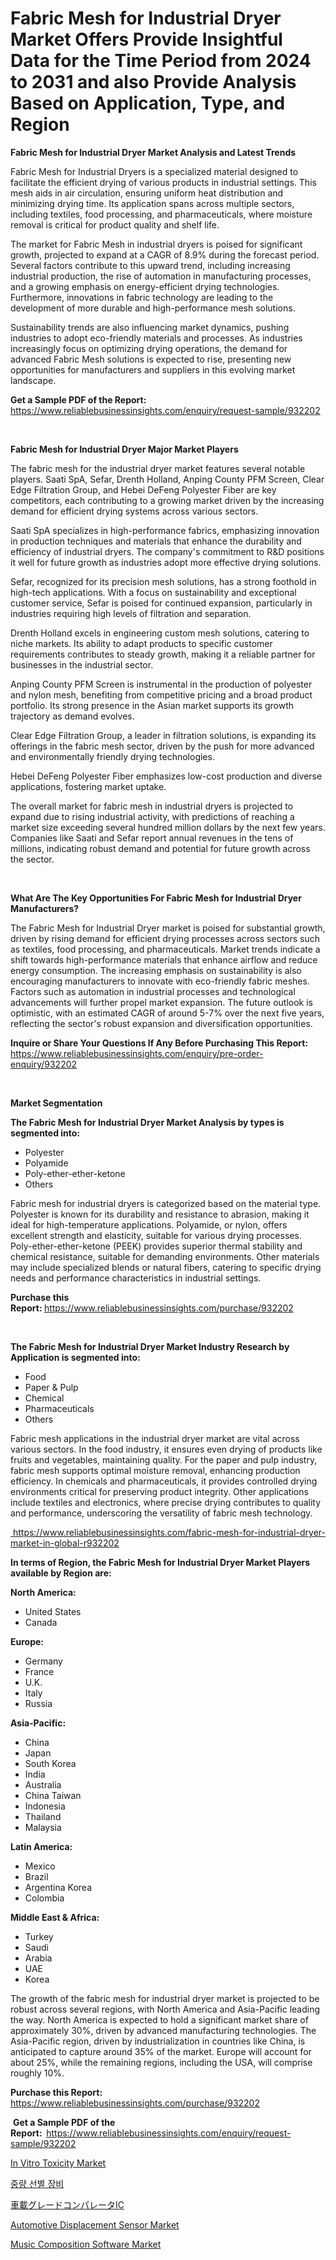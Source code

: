 <p><h1>Fabric Mesh for Industrial Dryer Market Offers Provide Insightful Data for the Time Period from 2024 to 2031 and also Provide Analysis Based on Application, Type, and Region</h1></p><p><strong>Fabric Mesh for Industrial Dryer Market Analysis and Latest Trends</strong></p>
<p><p>Fabric Mesh for Industrial Dryers is a specialized material designed to facilitate the efficient drying of various products in industrial settings. This mesh aids in air circulation, ensuring uniform heat distribution and minimizing drying time. Its application spans across multiple sectors, including textiles, food processing, and pharmaceuticals, where moisture removal is critical for product quality and shelf life.</p><p>The market for Fabric Mesh in industrial dryers is poised for significant growth, projected to expand at a CAGR of 8.9% during the forecast period. Several factors contribute to this upward trend, including increasing industrial production, the rise of automation in manufacturing processes, and a growing emphasis on energy-efficient drying technologies. Furthermore, innovations in fabric technology are leading to the development of more durable and high-performance mesh solutions.</p><p>Sustainability trends are also influencing market dynamics, pushing industries to adopt eco-friendly materials and processes. As industries increasingly focus on optimizing drying operations, the demand for advanced Fabric Mesh solutions is expected to rise, presenting new opportunities for manufacturers and suppliers in this evolving market landscape.</p></p>
<p><strong>Get a Sample PDF of the Report:&nbsp;</strong> <a href="https://www.reliablebusinessinsights.com/enquiry/request-sample/932202">https://www.reliablebusinessinsights.com/enquiry/request-sample/932202</a></p>
<p>&nbsp;</p>
<p><strong>Fabric Mesh for Industrial Dryer Major Market Players</strong></p>
<p><p>The fabric mesh for the industrial dryer market features several notable players. Saati SpA, Sefar, Drenth Holland, Anping County PFM Screen, Clear Edge Filtration Group, and Hebei DeFeng Polyester Fiber are key competitors, each contributing to a growing market driven by the increasing demand for efficient drying systems across various sectors.</p><p>Saati SpA specializes in high-performance fabrics, emphasizing innovation in production techniques and materials that enhance the durability and efficiency of industrial dryers. The company's commitment to R&D positions it well for future growth as industries adopt more effective drying solutions. </p><p>Sefar, recognized for its precision mesh solutions, has a strong foothold in high-tech applications. With a focus on sustainability and exceptional customer service, Sefar is poised for continued expansion, particularly in industries requiring high levels of filtration and separation.</p><p>Drenth Holland excels in engineering custom mesh solutions, catering to niche markets. Its ability to adapt products to specific customer requirements contributes to steady growth, making it a reliable partner for businesses in the industrial sector.</p><p>Anping County PFM Screen is instrumental in the production of polyester and nylon mesh, benefiting from competitive pricing and a broad product portfolio. Its strong presence in the Asian market supports its growth trajectory as demand evolves.</p><p>Clear Edge Filtration Group, a leader in filtration solutions, is expanding its offerings in the fabric mesh sector, driven by the push for more advanced and environmentally friendly drying technologies.</p><p>Hebei DeFeng Polyester Fiber emphasizes low-cost production and diverse applications, fostering market uptake. </p><p>The overall market for fabric mesh in industrial dryers is projected to expand due to rising industrial activity, with predictions of reaching a market size exceeding several hundred million dollars by the next few years. Companies like Saati and Sefar report annual revenues in the tens of millions, indicating robust demand and potential for future growth across the sector.</p></p>
<p>&nbsp;</p>
<p><strong>What Are The Key Opportunities For Fabric Mesh for Industrial Dryer Manufacturers?</strong></p>
<p><p>The Fabric Mesh for Industrial Dryer market is poised for substantial growth, driven by rising demand for efficient drying processes across sectors such as textiles, food processing, and pharmaceuticals. Market trends indicate a shift towards high-performance materials that enhance airflow and reduce energy consumption. The increasing emphasis on sustainability is also encouraging manufacturers to innovate with eco-friendly fabric meshes. Factors such as automation in industrial processes and technological advancements will further propel market expansion. The future outlook is optimistic, with an estimated CAGR of around 5-7% over the next five years, reflecting the sector's robust expansion and diversification opportunities.</p></p>
<p><strong>Inquire or Share Your Questions If Any Before Purchasing This Report:</strong> <a href="https://www.reliablebusinessinsights.com/enquiry/pre-order-enquiry/932202">https://www.reliablebusinessinsights.com/enquiry/pre-order-enquiry/932202</a></p>
<p>&nbsp;</p>
<p><strong>Market Segmentation</strong></p>
<p><strong>The Fabric Mesh for Industrial Dryer Market Analysis by types is segmented into:</strong></p>
<p><ul><li>Polyester</li><li>Polyamide</li><li>Poly-ether-ether-ketone</li><li>Others</li></ul></p>
<p><p>Fabric mesh for industrial dryers is categorized based on the material type. Polyester is known for its durability and resistance to abrasion, making it ideal for high-temperature applications. Polyamide, or nylon, offers excellent strength and elasticity, suitable for various drying processes. Poly-ether-ether-ketone (PEEK) provides superior thermal stability and chemical resistance, suitable for demanding environments. Other materials may include specialized blends or natural fibers, catering to specific drying needs and performance characteristics in industrial settings.</p></p>
<p><strong>Purchase this Report:&nbsp;</strong><a href="https://www.reliablebusinessinsights.com/purchase/932202">https://www.reliablebusinessinsights.com/purchase/932202</a></p>
<p>&nbsp;</p>
<p><strong>The Fabric Mesh for Industrial Dryer Market Industry Research by Application is segmented into:</strong></p>
<p><ul><li>Food</li><li>Paper & Pulp</li><li>Chemical</li><li>Pharmaceuticals</li><li>Others</li></ul></p>
<p><p>Fabric mesh applications in the industrial dryer market are vital across various sectors. In the food industry, it ensures even drying of products like fruits and vegetables, maintaining quality. For the paper and pulp industry, fabric mesh supports optimal moisture removal, enhancing production efficiency. In chemicals and pharmaceuticals, it provides controlled drying environments critical for preserving product integrity. Other applications include textiles and electronics, where precise drying contributes to quality and performance, underscoring the versatility of fabric mesh technology.</p></p>
<p><a href="https://www.reliablebusinessinsights.com/fabric-mesh-for-industrial-dryer-market-in-global-r932202">&nbsp;https://www.reliablebusinessinsights.com/fabric-mesh-for-industrial-dryer-market-in-global-r932202</a></p>
<p><strong>In terms of Region, the Fabric Mesh for Industrial Dryer Market Players available by Region are:</strong></p>
<p>
    <p> <strong> North America: </strong>
        <ul>
            <li>United States</li>
            <li>Canada</li>
        </ul>
        </p> 
    <p> <strong> Europe: </strong>
        <ul>
            <li>Germany</li>
            <li>France</li>
            <li>U.K.</li>
            <li>Italy</li>
            <li>Russia</li>
        </ul>
        </p> 
    <p> <strong> Asia-Pacific: </strong>
        <ul>
            <li>China</li>
            <li>Japan</li>
            <li>South Korea</li>
            <li>India</li>
            <li>Australia</li>
            <li>China Taiwan</li>
            <li>Indonesia</li>
            <li>Thailand</li>
            <li>Malaysia</li>
        </ul>
        </p> 
    <p> <strong> Latin America: </strong>
        <ul>
            <li>Mexico</li>
            <li>Brazil</li>
            <li>Argentina Korea</li>
            <li>Colombia</li>
        </ul>
        </p> 
    <p> <strong> Middle East & Africa: </strong>
        <ul>
            <li>Turkey</li>
            <li>Saudi</li>
            <li>Arabia</li>
            <li>UAE</li>
            <li>Korea</li>
        </ul>
    </p>
    </p>
<p><p>The growth of the fabric mesh for industrial dryer market is projected to be robust across several regions, with North America and Asia-Pacific leading the way. North America is expected to hold a significant market share of approximately 30%, driven by advanced manufacturing technologies. The Asia-Pacific region, driven by industrialization in countries like China, is anticipated to capture around 35% of the market. Europe will account for about 25%, while the remaining regions, including the USA, will comprise roughly 10%.</p></p>
<p><strong>Purchase this Report: </strong><a href="https://www.reliablebusinessinsights.com/purchase/932202">https://www.reliablebusinessinsights.com/purchase/932202</a></p>
<p>&nbsp;<strong>Get a Sample PDF of the Report:&nbsp;&nbsp;</strong><a href="https://www.reliablebusinessinsights.com/enquiry/request-sample/932202">https://www.reliablebusinessinsights.com/enquiry/request-sample/932202</a></p>
<p><strong></strong></p>
<p><p><a href="https://www.linkedin.com/pulse/vitro-toxicity-market-outlook-complete-industry-analysis-w5vyc?trackingId=1IjjiKt7RIqSb9z5Y2sVfg%3D%3D">In Vitro Toxicity Market</a></p><p><a href="https://medium.com/@zlpjbqkb72/%EC%84%B8%EA%B3%84-checkweighing-equipment-market-%EC%9D%80-2024%EC%97%90%EC%84%9C-2031%EB%A1%9C-%EC%97%B0%ED%8F%89%EA%B7%A0-%EC%A6%9D%EA%B0%80%EC%9C%A8%EC%9D%84-%EB%B3%B4%EC%9D%BC-%EA%B2%83%EC%9C%BC%EB%A1%9C-%EC%98%88%EC%83%81%EB%90%A9%EB%8B%88%EB%8B%A4-0a1b99e04520?postPublishedType=initial">중량 선별 장비</a></p><p><a href="https://medium.com/@opalkilback2023/automotive-grade-comparator-ics-market-%E3%81%AE%E3%82%B0%E3%83%AD%E3%83%BC%E3%83%90%E3%83%AB%E5%B8%82%E5%A0%B4%E6%A6%82%E8%A6%81%E3%81%AF-%E4%B8%96%E7%95%8C%E3%81%8A%E3%82%88%E3%81%B3%E4%B8%BB%E8%A6%81%E5%B8%82%E5%A0%B4%E3%81%AB%E3%81%8A%E3%81%91%E3%82%8B%E6%A5%AD%E7%95%8C%E3%81%AB%E5%BD%B1%E9%9F%BF%E3%82%92%E4%B8%8E%E3%81%88%E3%82%8B%E4%B8%BB%E8%A6%81%E3%81%AA%E3%83%88%E3%83%AC%E3%83%B3%E3%83%89%E3%81%AB%E3%81%A4%E3%81%84%E3%81%A6-%E7%8B%AC%E8%87%AA%E3%81%AE%E8%A6%96%E7%82%B9%E3%82%92%E6%8F%90%E4%BE%9B%E3%81%97%E3%81%BE%E3%81%99-37982980528b">車載グレードコンパレータIC</a></p><p><a href="https://issuu.com/reportprime-2/docs/automotive-displacement-sensor-mark_e8e246a4867aa4">Automotive Displacement Sensor Market</a></p><p><a href="https://www.linkedin.com/pulse/music-composition-software-industry-forecast-market-shifts-strategic-nxtle?trackingId=QQ3xTVoFTRGoyVBPawSdNA%3D%3D">Music Composition Software Market</a></p></p>